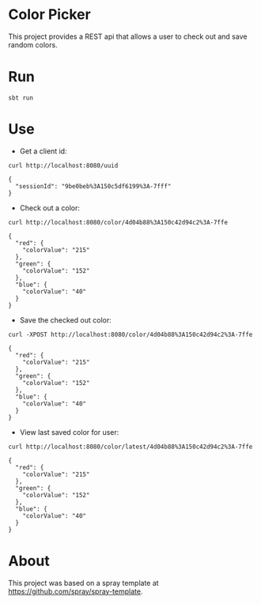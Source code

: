 # Color Picker

This project provides a REST api that  allows a user to check out and save random colors.

# Run

```
sbt run
```

# Use

* Get a client id:
```
curl http://localhost:8080/uuid
```
```
{
  "sessionId": "9be0beb%3A150c5df6199%3A-7fff"
}
```

* Check out a color:
```
curl http://localhost:8080/color/4d04b88%3A150c42d94c2%3A-7ffe
```
```
{
  "red": {
    "colorValue": "215"
  },
  "green": {
    "colorValue": "152"
  },
  "blue": {
    "colorValue": "40"
  }
}
```

* Save the checked out color:
```
curl -XPOST http://localhost:8080/color/4d04b88%3A150c42d94c2%3A-7ffe
```
```
{
  "red": {
    "colorValue": "215"
  },
  "green": {
    "colorValue": "152"
  },
  "blue": {
    "colorValue": "40"
  }
}
```

* View last saved color for user:
```
curl http://localhost:8080/color/latest/4d04b88%3A150c42d94c2%3A-7ffe
```
```
{
  "red": {
    "colorValue": "215"
  },
  "green": {
    "colorValue": "152"
  },
  "blue": {
    "colorValue": "40"
  }
}
```

# About

This project was based on a spray template at https://github.com/spray/spray-template.
